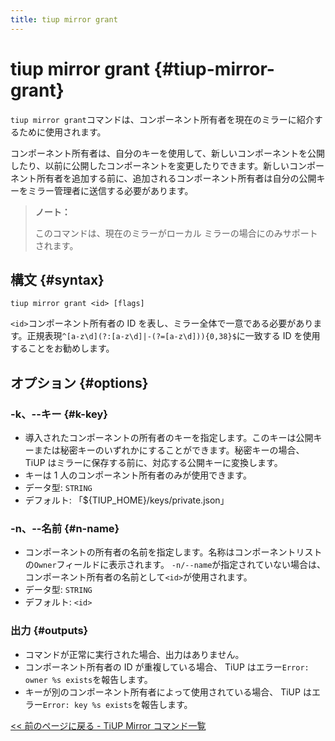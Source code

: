 ```yaml
---
title: tiup mirror grant
---
```


# tiup mirror grant {#tiup-mirror-grant}

`tiup mirror grant`コマンドは、コンポーネント所有者を現在のミラーに紹介するために使用されます。

コンポーネント所有者は、自分のキーを使用して、新しいコンポーネントを公開したり、以前に公開したコンポーネントを変更したりできます。新しいコンポーネント所有者を追加する前に、追加されるコンポーネント所有者は自分の公開キーをミラー管理者に送信する必要があります。

> **ノート：**
>
> このコマンドは、現在のミラーがローカル ミラーの場合にのみサポートされます。

## 構文 {#syntax}

```shell
tiup mirror grant <id> [flags]
```

`<id>`コンポーネント所有者の ID を表し、ミラー全体で一意である必要があります。正規表現`^[a-z\d](?:[a-z\d]|-(?=[a-z\d])){0,38}$`に一致する ID を使用することをお勧めします。

## オプション {#options}

### -k、--キー {#k-key}

-   導入されたコンポーネントの所有者のキーを指定します。このキーは公開キーまたは秘密キーのいずれかにすることができます。秘密キーの場合、 TiUP はミラーに保存する前に、対応する公開キーに変換します。
-   キーは 1 人のコンポーネント所有者のみが使用できます。
-   データ型: `STRING`
-   デフォルト: 「${TIUP_HOME}/keys/private.json」

### -n、--名前 {#n-name}

-   コンポーネントの所有者の名前を指定します。名称はコンポーネントリストの`Owner`フィールドに表示されます。 `-n/--name`が指定されていない場合は、コンポーネント所有者の名前として`<id>`が使用されます。
-   データ型: `STRING`
-   デフォルト: `<id>`

### 出力 {#outputs}

-   コマンドが正常に実行された場合、出力はありません。
-   コンポーネント所有者の ID が重複している場合、 TiUP はエラー`Error: owner %s exists`を報告します。
-   キーが別のコンポーネント所有者によって使用されている場合、 TiUP はエラー`Error: key %s exists`を報告します。

[<a href="/tiup/tiup-command-mirror.md#command-list">&lt;&lt; 前のページに戻る - TiUP Mirror コマンド一覧</a>](/tiup/tiup-command-mirror.md#command-list)
